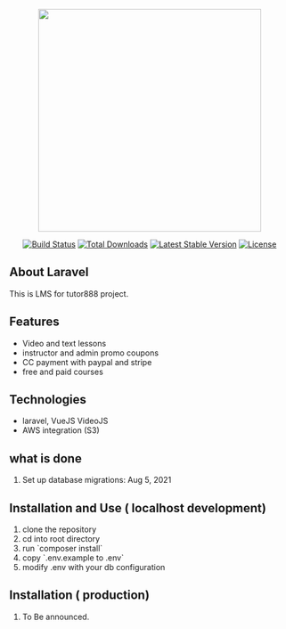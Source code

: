 <p align="center"><a href="https://laravel.com" target="_blank"><img src="https://raw.githubusercontent.com/laravel/art/master/logo-lockup/5%20SVG/2%20CMYK/1%20Full%20Color/laravel-logolockup-cmyk-red.svg" width="400"></a></p>

<p align="center">
<a href="https://travis-ci.org/laravel/framework"><img src="https://travis-ci.org/laravel/framework.svg" alt="Build Status"></a>
<a href="https://packagist.org/packages/laravel/framework"><img src="https://img.shields.io/packagist/dt/laravel/framework" alt="Total Downloads"></a>
<a href="https://packagist.org/packages/laravel/framework"><img src="https://img.shields.io/packagist/v/laravel/framework" alt="Latest Stable Version"></a>
<a href="https://packagist.org/packages/laravel/framework"><img src="https://img.shields.io/packagist/l/laravel/framework" alt="License"></a>
</p>

## About Laravel

This is LMS for tutor888 project. 

## Features

<ul>
<li>Video and text lessons</li>
<li>instructor and admin promo coupons</li>
<li>CC payment with paypal and stripe</li>
<li>free and paid courses</li>
</ul>

## Technologies

<ul>
<li>
laravel, VueJS VideoJS</li>
<li>AWS integration (S3)</li>
</ul>

## what is done

<ol><li>Set up database migrations: Aug 5, 2021</li></ol>

## Installation and Use ( localhost development)

<ol>
<li>clone the repository</li>
<li>cd into root directory</li>
<li>run `composer install`</li>
<li>copy `.env.example to .env`</li>
<li>modify .env with your db configuration</li></ol>

## Installation ( production)

<ol>
<li>To Be announced.</li></ol>

